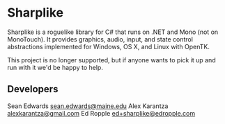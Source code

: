 Sharplike
=========

Sharplike is a roguelike library for C# that runs on .NET and Mono (not on
MonoTouch). It provides graphics, audio, input, and state control abstractions
implemented for Windows, OS X, and Linux with OpenTK.

This project is no longer supported, but if anyone wants to pick it up and run
with it we'd be happy to help.

Developers
----------

Sean Edwards <sean.edwards@maine.edu>
Alex Karantza <alexkarantza@gmail.com>
Ed Ropple <ed+sharplike@edropple.com>
